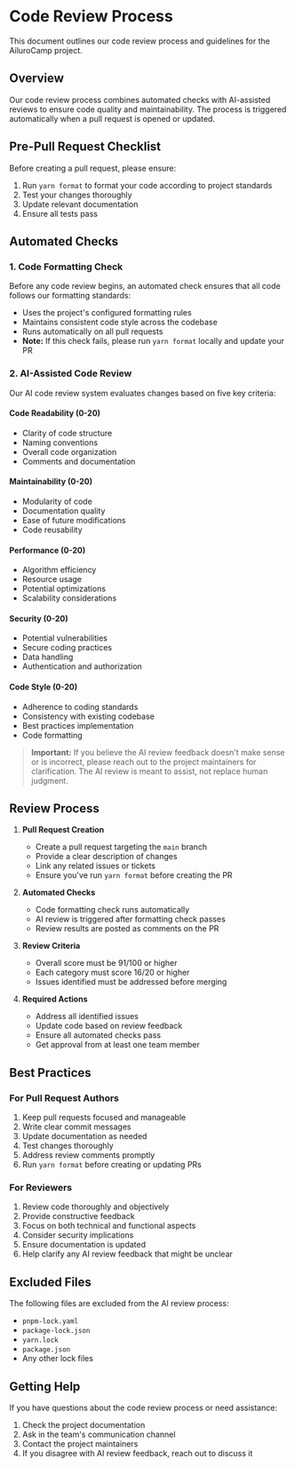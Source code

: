 # Code Review Process

This document outlines our code review process and guidelines for the AiluroCamp project.

## Overview

Our code review process combines automated checks with AI-assisted reviews to ensure code quality and maintainability. The process is triggered automatically when a pull request is opened or updated.

## Pre-Pull Request Checklist

Before creating a pull request, please ensure:
1. Run `yarn format` to format your code according to project standards
2. Test your changes thoroughly
3. Update relevant documentation
4. Ensure all tests pass

## Automated Checks

### 1. Code Formatting Check
Before any code review begins, an automated check ensures that all code follows our formatting standards:
- Uses the project's configured formatting rules
- Maintains consistent code style across the codebase
- Runs automatically on all pull requests
- **Note:** If this check fails, please run `yarn format` locally and update your PR

### 2. AI-Assisted Code Review
Our AI code review system evaluates changes based on five key criteria:

#### Code Readability (0-20)
- Clarity of code structure
- Naming conventions
- Overall code organization
- Comments and documentation

#### Maintainability (0-20)
- Modularity of code
- Documentation quality
- Ease of future modifications
- Code reusability

#### Performance (0-20)
- Algorithm efficiency
- Resource usage
- Potential optimizations
- Scalability considerations

#### Security (0-20)
- Potential vulnerabilities
- Secure coding practices
- Data handling
- Authentication and authorization

#### Code Style (0-20)
- Adherence to coding standards
- Consistency with existing codebase
- Best practices implementation
- Code formatting

> **Important:** If you believe the AI review feedback doesn't make sense or is incorrect, please reach out to the project maintainers for clarification. The AI review is meant to assist, not replace human judgment.

## Review Process

1. **Pull Request Creation**
   - Create a pull request targeting the `main` branch
   - Provide a clear description of changes
   - Link any related issues or tickets
   - Ensure you've run `yarn format` before creating the PR

2. **Automated Checks**
   - Code formatting check runs automatically
   - AI review is triggered after formatting check passes
   - Review results are posted as comments on the PR

3. **Review Criteria**
   - Overall score must be 91/100 or higher
   - Each category must score 16/20 or higher
   - Issues identified must be addressed before merging

4. **Required Actions**
   - Address all identified issues
   - Update code based on review feedback
   - Ensure all automated checks pass
   - Get approval from at least one team member

## Best Practices

### For Pull Request Authors
1. Keep pull requests focused and manageable
2. Write clear commit messages
3. Update documentation as needed
4. Test changes thoroughly
5. Address review comments promptly
6. Run `yarn format` before creating or updating PRs

### For Reviewers
1. Review code thoroughly and objectively
2. Provide constructive feedback
3. Focus on both technical and functional aspects
4. Consider security implications
5. Ensure documentation is updated
6. Help clarify any AI review feedback that might be unclear

## Excluded Files

The following files are excluded from the AI review process:
- `pnpm-lock.yaml`
- `package-lock.json`
- `yarn.lock`
- `package.json`
- Any other lock files

## Getting Help

If you have questions about the code review process or need assistance:
1. Check the project documentation
2. Ask in the team's communication channel
3. Contact the project maintainers
4. If you disagree with AI review feedback, reach out to discuss it 